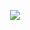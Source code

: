 <p align="center">
  <img src="https://media1.tenor.com/images/e884f717b42f78f0792d914117cd010d/tenor.gif" />
</p>
